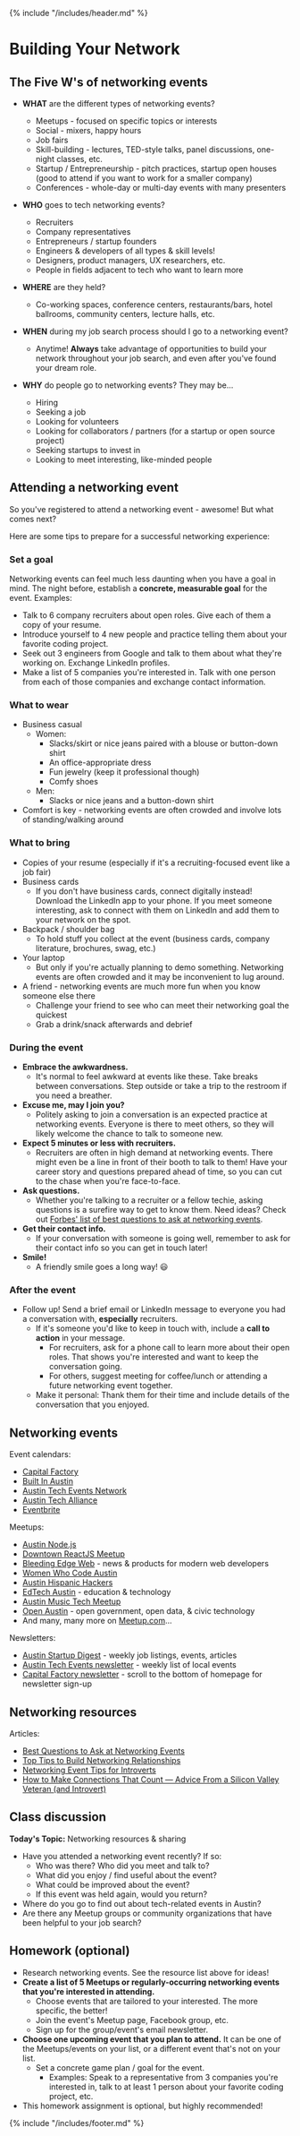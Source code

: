 {% include "/includes/header.md" %}

# Building Your Network

## The Five W's of networking events

* **WHAT** are the different types of networking events?
  * Meetups - focused on specific topics or interests
  * Social - mixers, happy hours
  * Job fairs
  * Skill-building - lectures, TED-style talks, panel discussions, one-night classes, etc.
  * Startup / Entrepreneurship - pitch practices, startup open houses (good to attend if you want to work for a smaller company)
  * Conferences - whole-day or multi-day events with many presenters

* **WHO** goes to tech networking events?
  * Recruiters
  * Company representatives
  * Entrepreneurs / startup founders
  * Engineers & developers of all types & skill levels!
  * Designers, product managers, UX researchers, etc.
  * People in fields adjacent to tech who want to learn more

* **WHERE** are they held?
  * Co-working spaces, conference centers, restaurants/bars, hotel ballrooms, community centers, lecture halls, etc.

* **WHEN** during my job search process should I go to a networking event?
  * Anytime! **Always** take advantage of opportunities to build your network throughout your job search, and even after you've found your dream role.
  
* **WHY** do people go to networking events? They may be...
  * Hiring
  * Seeking a job
  * Looking for volunteers
  * Looking for collaborators / partners (for a startup or open source project)
  * Seeking startups to invest in
  * Looking to meet interesting, like-minded people
  
## Attending a networking event

So you've registered to attend a networking event - awesome! But what comes next?

Here are some tips to prepare for a successful networking experience:

### Set a goal

Networking events can feel much less daunting when you have a goal in mind. The night before, establish a **concrete, measurable goal** for the event. Examples:

* Talk to 6 company recruiters about open roles. Give each of them a copy of your resume.
* Introduce yourself to 4 new people and practice telling them about your favorite coding project.
* Seek out 3 engineers from Google and talk to them about what they're working on. Exchange LinkedIn profiles.
* Make a list of 5 companies you're interested in. Talk with one person from each of those companies and exchange contact information.

### What to wear

* Business casual
  * Women:
    * Slacks/skirt or nice jeans paired with a blouse or button-down shirt
    * An office-appropriate dress
    * Fun jewelry (keep it professional though)
    * Comfy shoes
  * Men:
    * Slacks or nice jeans and a button-down shirt
* Comfort is key - networking events are often crowded and involve lots of standing/walking around

### What to bring

* Copies of your resume (especially if it's a recruiting-focused event like a job fair)
* Business cards
  * If you don't have business cards, connect digitally instead! Download the LinkedIn app to your phone. If you meet someone interesting, ask to connect with them on LinkedIn and add them to your network on the spot.
* Backpack / shoulder bag
  * To hold stuff you collect at the event (business cards, company literature, brochures, swag, etc.)
* Your laptop
  * But only if you're actually planning to demo something. Networking events are often crowded and it may be inconvenient to lug around.
* A friend - networking events are much more fun when you know someone else there
  * Challenge your friend to see who can meet their networking goal the quickest
  * Grab a drink/snack afterwards and debrief
  
### During the event

* **Embrace the awkwardness.**
  * It's normal to feel awkward at events like these. Take breaks between conversations. Step outside or take a trip to the restroom if you need a breather.
* **Excuse me, may I join you?**
  * Politely asking to join a conversation is an expected practice at networking events. Everyone is there to meet others, so they will likely welcome the chance to talk to someone new.
* **Expect 5 minutes or less with recruiters.**
  * Recruiters are often in high demand at networking events. There might even be a line in front of their booth to talk to them! Have your career story and questions prepared ahead of time, so you can cut to the chase when you're face-to-face. 
* **Ask questions.**
  * Whether you're talking to a recruiter or a fellow techie, asking questions is a surefire way to get to know them. Need ideas? Check out [Forbes' list of best questions to ask at networking events](https://www.forbes.com/sites/elanagross/2016/05/30/the-best-questions-to-ask-at-networking-events/#7ec63ad4802a).
* **Get their contact info.**
  * If your conversation with someone is going well, remember to ask for their contact info so you can get in touch later!
* **Smile!**
  * A friendly smile goes a long way! 😃

### After the event

* Follow up! Send a brief email or LinkedIn message to everyone you had a conversation with, **especially** recruiters.
  * If it's someone you'd like to keep in touch with, include a **call to action** in your message.
    * For recruiters, ask for a phone call to learn more about their open roles. That shows you're interested and want to keep the conversation going.
    * For others, suggest meeting for coffee/lunch or attending a future networking event together.
  * Make it personal: Thank them for their time and include details of the conversation that you enjoyed.

## Networking events

Event calendars:
* [Capital Factory](https://www.capitalfactory.com/events/)
* [Built In Austin](https://www.builtinaustin.com/events)
* [Austin Tech Events Network](https://techeventsnetwork.com/cities/austin/)
* [Austin Tech Alliance](https://www.austintech.org/events/)
* [Eventbrite](https://www.eventbrite.com/d/tx--austin/events/)

Meetups:
* [Austin Node.js](https://www.meetup.com/austinnodejs/)
* [Downtown ReactJS Meetup](https://www.meetup.com/ReactJS-ATX/)
* [Bleeding Edge Web](https://www.meetup.com/bleeding-edge-web/) - news & products for modern web developers
* [Women Who Code Austin](https://www.meetup.com/Women-Who-Code-Austin/)
* [Austin Hispanic Hackers](https://www.meetup.com/Austin-Hispanic-Hackers-Meetup/)
* [EdTech Austin](https://www.meetup.com/edtechaustin/) - education & technology
* [Austin Music Tech Meetup](https://www.meetup.com/Austin-Music-Tech-Meetup/)
* [Open Austin](https://www.meetup.com/Open-Austin/) - open government, open data, & civic technology
* And many, many more on [Meetup.com](https://www.meetup.com/)...

Newsletters:
* [Austin Startup Digest](https://www.startupdigest.com/digests/austin) - weekly job listings, events, articles
* [Austin Tech Events newsletter](https://techeventsnetwork.com/cities/austin/) - weekly list of local events
* [Capital Factory newsletter](https://www.capitalfactory.com/) - scroll to the bottom of homepage for newsletter sign-up

## Networking resources

Articles:
* [Best Questions to Ask at Networking Events](https://www.forbes.com/sites/elanagross/2016/05/30/the-best-questions-to-ask-at-networking-events/#7ec63ad4802a)
* [Top Tips to Build Networking Relationships](https://www.newtechnorthwest.com/how-to-network-the-top-24-tips-to-build-networking-relationships/)
* [Networking Event Tips for Introverts](https://www.createcultivate.com/blog/2019/2/14/5-networking-event-tips-for-introverts)
* [How to Make Connections That Count — Advice From a Silicon Valley Veteran (and Introvert)](https://firstround.com/review/how-to-make-connections-that-count-advice-from-a-silicon-valley-veteran-and-introvert/)

## Class discussion

**Today's Topic:** Networking resources & sharing

* Have you attended a networking event recently? If so:
  * Who was there? Who did you meet and talk to?
  * What did you enjoy / find useful about the event?
  * What could be improved about the event?
  * If this event was held again, would you return?
* Where do you go to find out about tech-related events in Austin?
* Are there any Meetup groups or community organizations that have been helpful to your job search?

## Homework (optional)

* Research networking events. See the resource list above for ideas!
* **Create a list of 5 Meetups or regularly-occurring networking events that you're interested in attending.**
  * Choose events that are tailored to your interested. The more specific, the better!
  * Join the event's Meetup page, Facebook group, etc.
  * Sign up for the group/event's email newsletter.
* **Choose one upcoming event that you plan to attend.** It can be one of the Meetups/events on your list, or a different event that's not on your list.
  * Set a concrete game plan / goal for the event.
    * Examples: Speak to a representative from 3 companies you're interested in, talk to at least 1 person about your favorite coding project, etc.
* This homework assignment is optional, but highly recommended!

{% include "/includes/footer.md" %}
